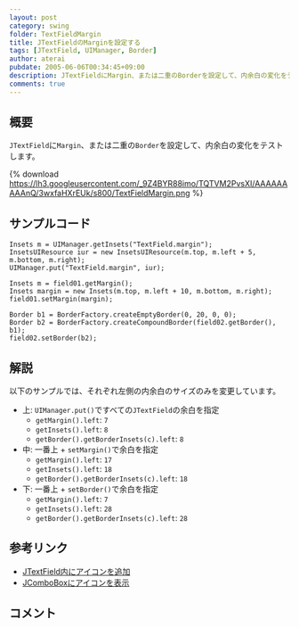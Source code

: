 ```yaml
---
layout: post
category: swing
folder: TextFieldMargin
title: JTextFieldのMarginを設定する
tags: [JTextField, UIManager, Border]
author: aterai
pubdate: 2005-06-06T00:34:45+09:00
description: JTextFieldにMargin、または二重のBorderを設定して、内余白の変化をテストします。
comments: true
---
```

## 概要
`JTextField`に`Margin`、または二重の`Border`を設定して、内余白の変化をテストします。

{% download https://lh3.googleusercontent.com/_9Z4BYR88imo/TQTVM2PvsXI/AAAAAAAAAnQ/3wxfaHXrEUk/s800/TextFieldMargin.png %}

## サンプルコード
<pre class="prettyprint"><code>Insets m = UIManager.getInsets("TextField.margin");
InsetsUIResource iur = new InsetsUIResource(m.top, m.left + 5, m.bottom, m.right);
UIManager.put("TextField.margin", iur);
</code></pre>
<pre class="prettyprint"><code>Insets m = field01.getMargin();
Insets margin = new Insets(m.top, m.left + 10, m.bottom, m.right);
field01.setMargin(margin);
</code></pre>
<pre class="prettyprint"><code>Border b1 = BorderFactory.createEmptyBorder(0, 20, 0, 0);
Border b2 = BorderFactory.createCompoundBorder(field02.getBorder(), b1);
field02.setBorder(b2);
</code></pre>

## 解説
以下のサンプルでは、それぞれ左側の内余白のサイズのみを変更しています。


- 上: `UIManager.put()`ですべての`JTextField`の余白を指定
    - `getMargin().left`: `7`
    - `getInsets().left`: `8`
    - `getBorder().getBorderInsets(c).left`: `8`
- 中: 一番上 + `setMargin()`で余白を指定
    - `getMargin().left`: `17`
    - `getInsets().left`: `18`
    - `getBorder().getBorderInsets(c).left`: `18`
- 下: 一番上 + `setBorder()`で余白を指定
    - `getMargin().left`: `7`
    - `getInsets().left`: `28`
    - `getBorder().getBorderInsets(c).left`: `28`

<!-- dummy comment line for breaking list -->

## 参考リンク
- [JTextField内にアイコンを追加](http://ateraimemo.com/Swing/IconTextField.html)
- [JComboBoxにアイコンを表示](http://ateraimemo.com/Swing/IconComboBox.html)

<!-- dummy comment line for breaking list -->

## コメント
